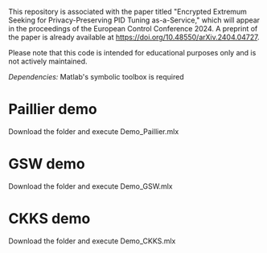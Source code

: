 This repository is associated with the paper titled "Encrypted Extremum Seeking for Privacy-Preserving PID Tuning as-a-Service," which will appear in the proceedings of the European Control Conference 2024. A preprint of the paper is already available at https://doi.org/10.48550/arXiv.2404.04727.

Please note that this code is intended for educational purposes only and is not actively maintained.

*Dependencies:* Matlab's symbolic toolbox is required

# Paillier demo

Download the folder and execute Demo_Paillier.mlx

# GSW demo

Download the folder and execute Demo_GSW.mlx

# CKKS demo

Download the folder and execute Demo_CKKS.mlx
